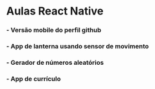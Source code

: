 # Aulas React Native

###  - Versão mobile do perfil github

###  - App de lanterna usando sensor de movimento

###  - Gerador de números aleatórios

### - App de currículo




